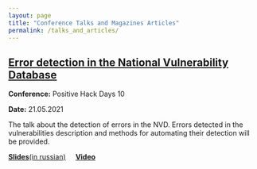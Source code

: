 ```yaml
---
layout: page
title: "Conference Talks and Magazines Articles"
permalink: /talks_and_articles/
---
```


## [Error detection in the National Vulnerability Database][3]

__Conference:__ Positive Hack Days 10

__Date:__ 21.05.2021

The talk about the detection of errors in the NVD. Errors detected in the vulnerabilities description and methods for automating their detection will be provided.
<br/>

[__Slides__(in russian)][1] &nbsp; &nbsp; [__Video__][2]
<br />

[1]: https://static.ptsecurity.com/phdays/presentations/phdays-10/error-detection-in-the-national-vulnerability-database.pdf
[2]: https://standoff365.com/phdays10/schedule/fast-track/error-detection-in-the-national-vulnerability-database
[3]: https://2021.phdays.com/en/program/reports/error-detection-in-the-national-vulnerability-database/

